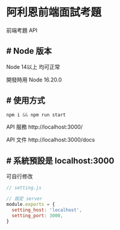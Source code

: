 # 阿利恩前端面試考題
前端考題 API

## # Node 版本
Node 14以上 均可正常

開發時用 Node 16.20.0

## # 使用方式

```javascript
npm i && npm run start
```
API 服務
http://localhost:3000/

API 文件
http://localhost:3000/docs

## # 系統預設是 localhost:3000
可自行修改
```javascript
// setting.js

// 設定 server
module.exports = {
  setting_host: 'localhost',
  setting_port: 3000,
}
```
